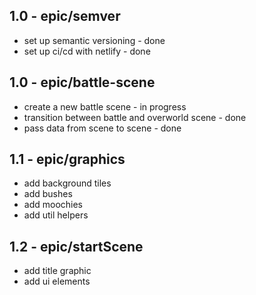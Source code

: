 ## 1.0 - epic/semver

- set up semantic versioning - done
- set up ci/cd with netlify - done

## 1.0 - epic/battle-scene

- create a new battle scene - in progress
- transition between battle and overworld scene - done
- pass data from scene to scene - done

## 1.1 - epic/graphics

- add background tiles
- add bushes
- add moochies
- add util helpers

## 1.2 - epic/startScene

- add title graphic
- add ui elements
